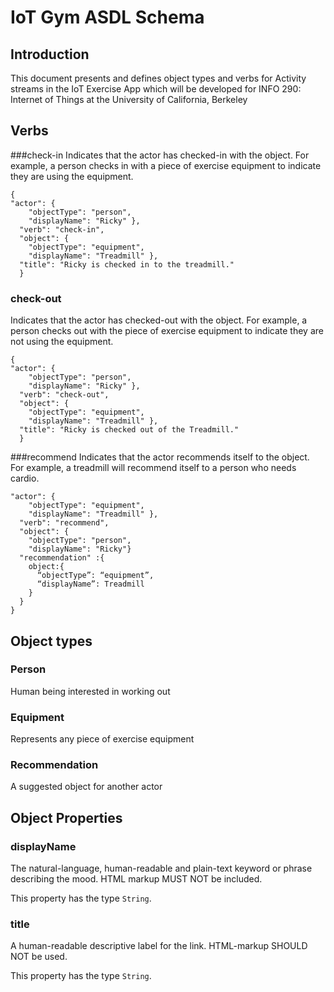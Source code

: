 # IoT Gym ASDL Schema


## Introduction
This document presents and defines object types and verbs for Activity streams in the IoT Exercise App which will be developed for INFO 290: Internet of Things at the University of California, Berkeley

## Verbs



###check-in
Indicates that the actor has checked-in with the object. For example, a person checks in with a piece of exercise equipment to indicate they are using the equipment.
```
{
"actor": {
    "objectType": "person",
    "displayName": "Ricky" },
  "verb": "check-in",
  "object": {
    "objectType": "equipment",
    "displayName": "Treadmill" },
  "title": "Ricky is checked in to the treadmill."
  }
```
  
### check-out
Indicates that the actor has checked-out with the object. For example, a person checks out with the piece of exercise equipment to indicate they are not using the equipment.
```
{
"actor": {
    "objectType": "person",
    "displayName": "Ricky" },
  "verb": "check-out",
  "object": {
    "objectType": "equipment",
    "displayName": "Treadmill" },
  "title": "Ricky is checked out of the Treadmill."
  }
```

###recommend
Indicates that the actor recommends itself to the object. For example, a treadmill will recommend itself to a person who needs cardio.
```{
"actor": {
    "objectType": "equipment",
    "displayName": "Treadmill" },
  "verb": "recommend",
  "object": {
    "objectType": "person",
    "displayName": "Ricky"}
  "recommendation" :{
    object:{
      “objectType”: “equipment”,
      “displayName”: Treadmill
    }
  }
}
```

## Object types


### Person
Human being interested in working out
### Equipment
Represents any piece of exercise equipment
### Recommendation
A suggested object for another actor

## Object Properties


### displayName
The natural-language, human-readable and plain-text keyword or phrase describing the mood. HTML markup MUST NOT be included.

This property has the type `String`.

### title
A human-readable descriptive label for the link. HTML-markup SHOULD NOT be used.

This property has the type `String`.
